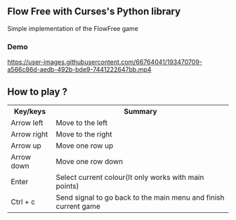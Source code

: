 <h2>Flow Free with <strong>Curses's Python library</strong> </h2>
<p>Simple implementation of the FlowFree game</p>
<h3>Demo</h3>

https://user-images.githubusercontent.com/66764041/193470709-a566c86d-aedb-492b-bde9-7441222647bb.mp4

<h2>How to play ?</h2>
<table>
  <tr>
    <th>Key/keys</th>
    <th>Summary</th>
  </tr>
  <tr>
    <td>Arrow left</td>
    <td>Move to the left</td>
  </tr>
  <tr>
    <td>Arrow right</td>
    <td>Move to the right</td>
  </tr>
  <tr>
    <td>Arrow up</td>
    <td>Move one row up</td>
  </tr>
  <tr>
    <td>Arrow down</td>
    <td>Move one row down</td>
  </tr>
  <tr>
    <td>Enter </td>
    <td>Select current colour(It only works with main points)</td>
  </tr>
  <tr>
    <td>Ctrl + c </td>
    <td>Send signal to go back to the main menu and finish current game</td>
  </tr>

</table>


